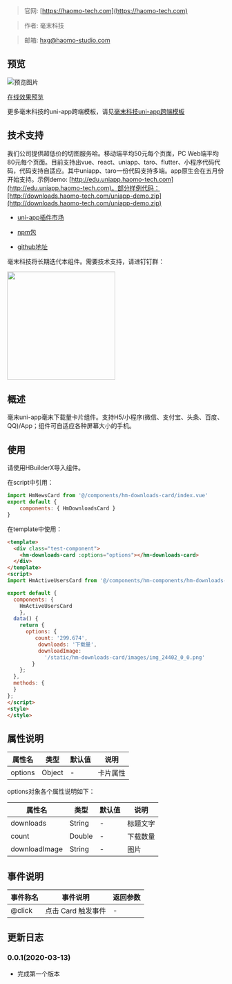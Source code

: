 > 官网: [https://haomo-tech.com](https://haomo-tech.com)

> 作者: 毫末科技

> 邮箱: hxg@haomo-studio.com

## 预览

![预览图片](http://downloads.haomo-tech.com/uniapp/hm-downloads-card.png)

[在线效果预览](http://template.uniapp.haomo-tech.com/pages/haomo/test-component/hm-downloads-card)

更多毫末科技的uni-app跨端模板，请见[毫末科技uni-app跨端模板](https://haomo-tech.com/sale.html)

## 技术支持
我们公司提供超低价的切图服务哈。移动端平均50元每个页面，PC Web端平均80元每个页面。目前支持出vue、react、uniapp、taro、flutter、小程序代码代码，代码支持自适应。其中uniapp、taro一份代码支持多端。app原生会在五月份开始支持。示例demo: [http://edu.uniapp.haomo-tech.com](http://edu.uniapp.haomo-tech.com)。部分样例代码：[http://downloads.haomo-tech.com/uniapp-demo.zip](http://downloads.haomo-tech.com/uniapp-demo.zip)


* [uni-app插件市场](https://ext.dcloud.net.cn/plugin?id=1422)

* [npm包](https://www.npmjs.com/package/hm-uniapp-downloads-card)

* [github地址](https://github.com/haomo-studio/hm-uniapp-downloads-card)

毫末科技将长期迭代本组件。需要技术支持，请进钉钉群：

<img width="250" src="http://downloads.haomo-tech.com/%E6%AF%AB%E6%9C%ABuniapp%E7%BB%84%E4%BB%B6%E6%8A%80%E6%9C%AF%E6%94%AF%E6%8C%81.jpg">

## 概述

毫末uni-app毫末下载量卡片组件。支持H5/小程序(微信、支付宝、头条、百度、QQ)/App；组件可自适应各种屏幕大小的手机。

## 使用

请使用HBuilderX导入组件。

在script中引用：

```javascript
import HmNewsCard from '@/components/hm-downloads-card/index.vue'
export default {
    components: { HmDownloadsCard }
}
```

在template中使用：

```html
<template>
  <div class="test-component">
    <hm-downloads-card :options="options"></hm-downloads-card>
  </div>
</template>
<script>
import HmActiveUsersCard from '@/components/hm-components/hm-downloads-card/index.vue'

export default {
  components: {
    HmActiveUsersCard
    },
  data() {
    return {
      options: {
         count: '299.674',
          downloads: '下载量',
          downloadImage:
            '/static/hm-downloads-card/images/img_24402_0_0.png'
        }
    };
  },
  methods: {
  }
};
</script>
<style>
</style>
```

## 属性说明

| 属性名        | 类型     | 默认值 | 说明                                                                       |
|-----------   |---------|--------|----------------------------------------------------------------------------|
| options        | Object  | -      | 卡片属性                                                                   |

options对象各个属性说明如下：

| 属性名        | 类型     | 默认值 | 说明                                                                       |
|-----------   |---------|--------|----------------------------------------------------------------------------|
| downloads        | String  | -      | 标题文字                                                                   |
| count        | Double  | -      | 下载数量                                                                   |
| downloadImage        | String  | -      | 图片                                                                   |

## 事件说明

| 事件称名   | 事件说明           | 返回参数 |
|----------|--------------------|----------|
| @click   | 点击 Card 触发事件 | -        |

## 更新日志

### 0.0.1(2020-03-13)

* 完成第一个版本

